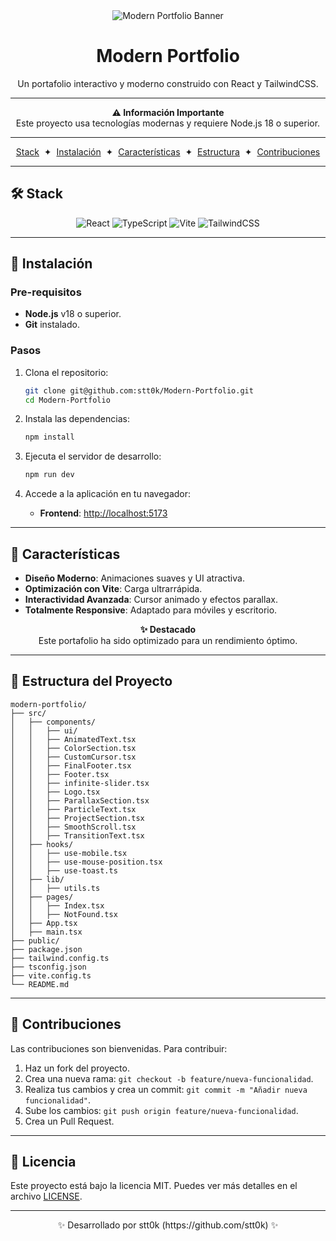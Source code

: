 <div align="center">
<img src="https://res.cloudinary.com/dkgt07zcg/image/upload/f_auto,q_auto/mern-crud" alt="Modern Portfolio Banner" />
</div>

<div align="center">
<h1>Modern Portfolio</h1>
<p>Un portafolio interactivo y moderno construido con React y TailwindCSS.</p>
</div>

---

<div align="center">
<b>⚠️ Información Importante</b><br>
Este proyecto usa tecnologías modernas y requiere Node.js 18 o superior.
</div>

---

<div align="center">
<a href="#%EF%B8%8F-stack">Stack</a>
<span>&nbsp;✦&nbsp;</span>
<a href="#-instalación">Instalación</a>
<span>&nbsp;✦&nbsp;</span>
<a href="#-características">Características</a>
<span>&nbsp;✦&nbsp;</span>
<a href="#-estructura-del-proyecto">Estructura</a>
<span>&nbsp;✦&nbsp;</span>
<a href="#-contribuciones">Contribuciones</a>
</div>

---

## 🛠️ Stack

<div align="center">
<img alt="React" src="https://img.shields.io/badge/React-20232A?style=for-the-badge&logo=react&logoColor=61DAFB" />
<img alt="TypeScript" src="https://img.shields.io/badge/TypeScript-3178C6?style=for-the-badge&logo=typescript&logoColor=white" />
<img alt="Vite" src="https://img.shields.io/badge/Vite-646CFF?style=for-the-badge&logo=vite&logoColor=white" />
<img alt="TailwindCSS" src="https://img.shields.io/badge/TailwindCSS-06B6D4?style=for-the-badge&logo=tailwindcss&logoColor=white" />
</div>

---

## 🚀 Instalación

### Pre-requisitos

- **Node.js** v18 o superior.
- **Git** instalado.

### Pasos

1. Clona el repositorio:

   ```bash
   git clone git@github.com:stt0k/Modern-Portfolio.git
   cd Modern-Portfolio
   ```

2. Instala las dependencias:

   ```bash
   npm install
   ```

3. Ejecuta el servidor de desarrollo:

   ```bash
   npm run dev
   ```

4. Accede a la aplicación en tu navegador:
   - **Frontend**: [http://localhost:5173](http://localhost:5173)

---

## 🌟 Características

- **Diseño Moderno**: Animaciones suaves y UI atractiva.
- **Optimización con Vite**: Carga ultrarrápida.
- **Interactividad Avanzada**: Cursor animado y efectos parallax.
- **Totalmente Responsive**: Adaptado para móviles y escritorio.

<div align="center">
<b>✨ Destacado</b><br>
Este portafolio ha sido optimizado para un rendimiento óptimo.
</div>

---

## 📂 Estructura del Proyecto

```
modern-portfolio/
├── src/
│   ├── components/
│   │   ├── ui/
│   │   ├── AnimatedText.tsx
│   │   ├── ColorSection.tsx
│   │   ├── CustomCursor.tsx
│   │   ├── FinalFooter.tsx
│   │   ├── Footer.tsx
│   │   ├── infinite-slider.tsx
│   │   ├── Logo.tsx
│   │   ├── ParallaxSection.tsx
│   │   ├── ParticleText.tsx
│   │   ├── ProjectSection.tsx
│   │   ├── SmoothScroll.tsx
│   │   ├── TransitionText.tsx
│   ├── hooks/
│   │   ├── use-mobile.tsx
│   │   ├── use-mouse-position.tsx
│   │   ├── use-toast.ts
│   ├── lib/
│   │   ├── utils.ts
│   ├── pages/
│   │   ├── Index.tsx
│   │   ├── NotFound.tsx
│   ├── App.tsx
│   ├── main.tsx
├── public/
├── package.json
├── tailwind.config.ts
├── tsconfig.json
├── vite.config.ts
└── README.md
```

---

## 🤝 Contribuciones

Las contribuciones son bienvenidas. Para contribuir:

1. Haz un fork del proyecto.
2. Crea una nueva rama: `git checkout -b feature/nueva-funcionalidad`.
3. Realiza tus cambios y crea un commit: `git commit -m "Añadir nueva funcionalidad"`.
4. Sube los cambios: `git push origin feature/nueva-funcionalidad`.
5. Crea un Pull Request.

---

## 🔑 Licencia

Este proyecto está bajo la licencia MIT. Puedes ver más detalles en el archivo [LICENSE](LICENSE).

---

<div align="center">
✨ Desarrollado por stt0k (https://github.com/stt0k) ✨
</div>
